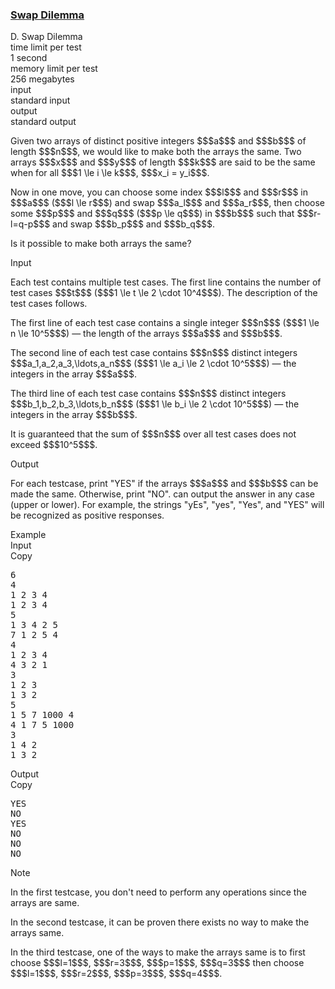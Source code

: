 <h3><a href="https://codeforces.com/contest/1983/problem/D" target="_blank" rel="noopener noreferrer">Swap Dilemma</a></h3>

<div class="header"><div class="title">D. Swap Dilemma</div><div class="time-limit"><div class="property-title">time limit per test</div>1 second</div><div class="memory-limit"><div class="property-title">memory limit per test</div>256 megabytes</div><div class="input-file input-standard"><div class="property-title">input</div>standard input</div><div class="output-file output-standard"><div class="property-title">output</div>standard output</div></div><div><p>Given two arrays of distinct positive integers $$$a$$$ and $$$b$$$ of length $$$n$$$, we would like to make both the arrays the same. Two arrays $$$x$$$ and $$$y$$$ of length $$$k$$$ are said to be the same when for all $$$1 \le i \le k$$$, $$$x_i = y_i$$$.</p><p>Now in one move, you can choose some index $$$l$$$ and $$$r$$$ in $$$a$$$ ($$$l \le r$$$) and swap $$$a_l$$$ and $$$a_r$$$, then choose some $$$p$$$ and $$$q$$$ ($$$p \le q$$$) in $$$b$$$ such that $$$r-l=q-p$$$ and swap $$$b_p$$$ and $$$b_q$$$.</p><p>Is it possible to make both arrays the same?</p></div><div class="input-specification"><div class="section-title">Input</div><p>Each test contains multiple test cases. The first line contains the number of test cases $$$t$$$ ($$$1 \le t \le 2 \cdot 10^4$$$). The description of the test cases follows.</p><p>The first line of each test case contains a single integer $$$n$$$ ($$$1 \le n \le 10^5$$$) — the length of the arrays $$$a$$$ and $$$b$$$.</p><p>The second line of each test case contains $$$n$$$ distinct integers $$$a_1,a_2,a_3,\ldots,a_n$$$ ($$$1 \le a_i \le 2 \cdot 10^5$$$) — the integers in the array $$$a$$$.</p><p>The third line of each test case contains $$$n$$$ distinct integers $$$b_1,b_2,b_3,\ldots,b_n$$$ ($$$1 \le b_i \le 2 \cdot 10^5$$$) — the integers in the array $$$b$$$.</p><p>It is guaranteed that the sum of $$$n$$$ over all test cases does not exceed $$$10^5$$$.</p></div><div class="output-specification"><div class="section-title">Output</div><p>For each testcase, print "<span class="tex-font-style-tt">YES</span>" if the arrays $$$a$$$ and $$$b$$$ can be made the same. Otherwise, print "<span class="tex-font-style-tt">NO</span>". can output the answer in any case (upper or lower). For example, the strings "<span class="tex-font-style-tt">yEs</span>", "<span class="tex-font-style-tt">yes</span>", "<span class="tex-font-style-tt">Yes</span>", and "<span class="tex-font-style-tt">YES</span>" will be recognized as positive responses.</p></div><div class="sample-tests"><div class="section-title">Example</div><div class="sample-test"><div class="input"><div class="title">Input<div title="Copy" data-clipboard-target="#id0023097524053462504" id="id008938983387051422" class="input-output-copier">Copy</div></div><pre id="id0023097524053462504"><div class="test-example-line test-example-line-even test-example-line-0">6</div><div class="test-example-line test-example-line-odd test-example-line-1">4</div><div class="test-example-line test-example-line-odd test-example-line-1">1 2 3 4</div><div class="test-example-line test-example-line-odd test-example-line-1">1 2 3 4</div><div class="test-example-line test-example-line-even test-example-line-2">5</div><div class="test-example-line test-example-line-even test-example-line-2">1 3 4 2 5</div><div class="test-example-line test-example-line-even test-example-line-2">7 1 2 5 4</div><div class="test-example-line test-example-line-odd test-example-line-3">4</div><div class="test-example-line test-example-line-odd test-example-line-3">1 2 3 4</div><div class="test-example-line test-example-line-odd test-example-line-3">4 3 2 1</div><div class="test-example-line test-example-line-even test-example-line-4">3</div><div class="test-example-line test-example-line-even test-example-line-4">1 2 3</div><div class="test-example-line test-example-line-even test-example-line-4">1 3 2</div><div class="test-example-line test-example-line-odd test-example-line-5">5</div><div class="test-example-line test-example-line-odd test-example-line-5">1 5 7 1000 4</div><div class="test-example-line test-example-line-odd test-example-line-5">4 1 7 5 1000</div><div class="test-example-line test-example-line-even test-example-line-6">3</div><div class="test-example-line test-example-line-even test-example-line-6">1 4 2</div><div class="test-example-line test-example-line-even test-example-line-6">1 3 2</div></pre></div><div class="output"><div class="title">Output<div title="Copy" data-clipboard-target="#id0006629703150074107" id="id00342724280233478" class="input-output-copier">Copy</div></div><pre id="id0006629703150074107">YES
NO
YES
NO
NO
NO
</pre></div></div></div><div class="note"><div class="section-title">Note</div><p>In the first testcase, you don't need to perform any operations since the arrays are same.</p><p>In the second testcase, it can be proven there exists no way to make the arrays same.</p><p>In the third testcase, one of the ways to make the arrays same is to first choose $$$l=1$$$, $$$r=3$$$, $$$p=1$$$, $$$q=3$$$ then choose $$$l=1$$$, $$$r=2$$$, $$$p=3$$$, $$$q=4$$$.</p></div>